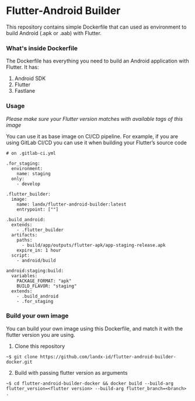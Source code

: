 # Flutter-Android Builder

This repository contains simple Dockerfile that can used as environment to build Android (.apk or .aab) with Flutter.

### What's inside Dockerfile

The Dockerfile has everything you need to build an Android application with Flutter. It has: 
1. Android SDK
2. Flutter
3. Fastlane

### Usage

*Please make sure your Flutter version matches with available tags of this image*

You can use it as base image on CI/CD pipeline. For example, if you are using GitLab CI/CD you can use it when building your Flutter’s source code

```
# on .gitlab-ci.yml

.for_staging:
  environment:
    name: staging
  only:
    - develop

.flutter_builder:
  image:
    name: landx/flutter-android-builder:latest
    entrypoint: [""]

.build_android:
  extends:
    - .flutter_builder
  artifacts:
    paths:
      - build/app/outputs/flutter-apk/app-staging-release.apk
    expire_in: 1 hour
  script:
    - android/build

android:staging:build:
  variables:
    PACKAGE_FORMAT: "apk"
    BUILD_FLAVOR: "staging"
  extends:
    - .build_android
    - .for_staging
```

### Build your own image

You can build your own image using this Dockerfile, and match it with the flutter version you are using.

1. Clone this repository
```
~$ git clone https://github.com/landx-id/flutter-android-builder-docker.git
```
2. Build with passing flutter version as arguments
```
~$ cd flutter-android-builder-docker && docker build --build-arg flutter_version=<flutter version> --build-arg flutter_branch=<branch> .
```